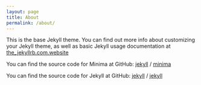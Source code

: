 ```yaml
---
layout: page
title: About
permalink: /about/
---
```


This is the base Jekyll theme. You can find out more info about customizing your Jekyll theme, as well as basic Jekyll usage documentation at [the_jekyllrb.com.website](https://jekyllrb.com/)

You can find the source code for Minima at GitHub:
[jekyll][jekyll-organization] /
[minima](https://github.com/jekyll/minima)

You can find the source code for Jekyll at GitHub:
[jekyll][jekyll-organization] /
[jekyll](https://github.com/jekyll/jekyll)


[jekyll-organization]: https://github.com/jekyll
